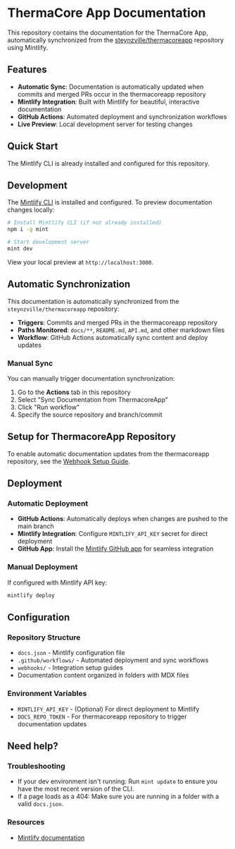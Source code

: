 # ThermaCore App Documentation

This repository contains the documentation for the ThermaCore App, automatically synchronized from the [steynzville/thermacoreapp](https://github.com/steynzville/thermacoreapp) repository using Mintlify.

## Features

- **Automatic Sync**: Documentation is automatically updated when commits and merged PRs occur in the thermacoreapp repository
- **Mintlify Integration**: Built with Mintlify for beautiful, interactive documentation
- **GitHub Actions**: Automated deployment and synchronization workflows
- **Live Preview**: Local development server for testing changes

## Quick Start

The Mintlify CLI is already installed and configured for this repository.

## Development

The [Mintlify CLI](https://www.npmjs.com/package/mint) is installed and configured. To preview documentation changes locally:

```bash
# Install Mintlify CLI (if not already installed)
npm i -g mint

# Start development server
mint dev
```

View your local preview at `http://localhost:3000`.

## Automatic Synchronization

This documentation is automatically synchronized from the `steynzville/thermacoreapp` repository:

- **Triggers**: Commits and merged PRs in the thermacoreapp repository
- **Paths Monitored**: `docs/**`, `README.md`, `API.md`, and other markdown files
- **Workflow**: GitHub Actions automatically sync content and deploy updates

### Manual Sync

You can manually trigger documentation synchronization:

1. Go to the **Actions** tab in this repository
2. Select "Sync Documentation from ThermacoreApp"
3. Click "Run workflow"
4. Specify the source repository and branch/commit

## Setup for ThermacoreApp Repository

To enable automatic documentation updates from the thermacoreapp repository, see the [Webhook Setup Guide](./webhooks/setup.md).

## Deployment

### Automatic Deployment

- **GitHub Actions**: Automatically deploys when changes are pushed to the main branch
- **Mintlify Integration**: Configure `MINTLIFY_API_KEY` secret for direct deployment
- **GitHub App**: Install the [Mintlify GitHub app](https://dashboard.mintlify.com/settings/organization/github-app) for seamless integration

### Manual Deployment

If configured with Mintlify API key:

```bash
mintlify deploy
```

## Configuration

### Repository Structure

- `docs.json` - Mintlify configuration file
- `.github/workflows/` - Automated deployment and sync workflows
- `webhooks/` - Integration setup guides
- Documentation content organized in folders with MDX files

### Environment Variables

- `MINTLIFY_API_KEY` - (Optional) For direct deployment to Mintlify
- `DOCS_REPO_TOKEN` - For thermacoreapp repository to trigger documentation updates

## Need help?

### Troubleshooting

- If your dev environment isn't running: Run `mint update` to ensure you have the most recent version of the CLI.
- If a page loads as a 404: Make sure you are running in a folder with a valid `docs.json`.

### Resources
- [Mintlify documentation](https://mintlify.com/docs)
